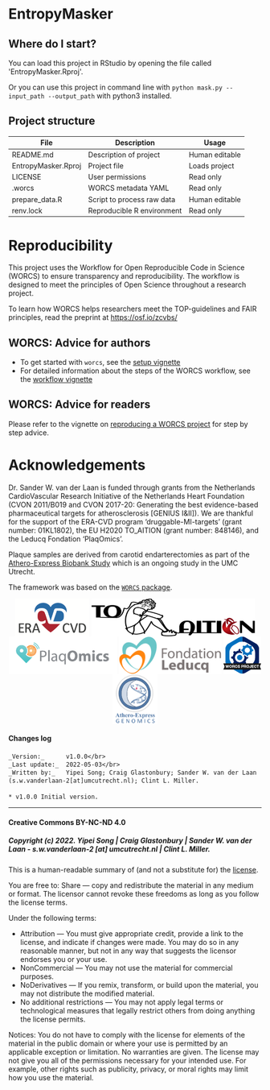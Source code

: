 # EntropyMasker

<!-- Please add a brief introduction to explain what the project is about    -->

## Where do I start?

You can load this project in RStudio by opening the file called 'EntropyMasker.Rproj'.

Or you can use this project in command line with `python mask.py --input_path --output_path` with python3 installed. 

## Project structure

<!--  You can add rows to this table, using "|" to separate columns.         -->
File                | Description                | Usage         
------------------- | -------------------------- | --------------
README.md           | Description of project     | Human editable
EntropyMasker.Rproj | Project file               | Loads project 
LICENSE             | User permissions           | Read only     
.worcs              | WORCS metadata YAML        | Read only     
prepare_data.R      | Script to process raw data | Human editable
renv.lock           | Reproducible R environment | Read only     

<!--  You can consider adding the following to this file:                    -->
<!--  * A citation reference for your project                                -->
<!--  * Contact information for questions/comments                           -->
<!--  * How people can offer to contribute to the project                    -->
<!--  * A contributor code of conduct, https://www.contributor-covenant.org/ -->

# Reproducibility

This project uses the Workflow for Open Reproducible Code in Science (WORCS) to
ensure transparency and reproducibility. The workflow is designed to meet the
principles of Open Science throughout a research project. 

To learn how WORCS helps researchers meet the TOP-guidelines and FAIR principles,
read the preprint at https://osf.io/zcvbs/

## WORCS: Advice for authors

* To get started with `worcs`, see the [setup vignette](https://cjvanlissa.github.io/worcs/articles/setup.html)
* For detailed information about the steps of the WORCS workflow, see the [workflow vignette](https://cjvanlissa.github.io/worcs/articles/workflow.html)

## WORCS: Advice for readers

Please refer to the vignette on [reproducing a WORCS project]() for step by step advice.
<!-- If your project deviates from the steps outlined in the vignette on     -->
<!-- reproducing a WORCS project, please provide your own advice for         -->
<!-- readers here.                                                           -->


# Acknowledgements

Dr. Sander W. van der Laan is funded through grants from the Netherlands CardioVascular Research Initiative of the Netherlands Heart Foundation (CVON 2011/B019 and CVON 2017-20: Generating the best evidence-based pharmaceutical targets for atherosclerosis [GENIUS I&II]). We are thankful for the support of the ERA-CVD program ‘druggable-MI-targets’ (grant number: 01KL1802), the EU H2020 TO_AITION (grant number: 848146), and the Leducq Fondation ‘PlaqOmics’.

Plaque samples are derived from carotid endarterectomies as part of the [Athero-Express Biobank Study](http:www/atheroexpress.nl) which is an ongoing study in the UMC Utrecht.

The framework was based on the [`WORCS` package](https://osf.io/zcvbs/).

<center>
<a href='https://www.era-cvd.eu'><img src='images/ERA_CVD_Logo_CMYK.png' align="center" height="75" /></a> <a href='https://www.to-aition.eu'><img src='images/to_aition.png' align="center" height="75" /></a> 
<a href='https://www.plaqomics.com'><img src='images/leducq-logo-large.png' align="center" height="75" /></a> <a href='https://www.fondationleducq.org'><img src='images/leducq-logo-small.png' align="center" height="75" /></a> 
<a href='https://osf.io/zcvbs/'><img src='images/worcs_icon.png' align="center" height="75" /></a> <a href='https://www.atheroexpress.nl'><img src='images/AE_Genomics_2010.png' align="center" height="100" /></a>
</center>

#### Changes log
    
    _Version:_      v1.0.0</br>
    _Last update:_  2022-05-03</br>
    _Written by:_   Yipei Song; Craig Glastonbury; Sander W. van der Laan (s.w.vanderlaan-2[at]umcutrecht.nl); Clint L. Miller.
        
    * v1.0.0 Initial version.  

--------------

#### Creative Commons BY-NC-ND 4.0
##### Copyright (c) 2022. Yipei Song | Craig Glastonbury | Sander W. van der Laan - s.w.vanderlaan-2 [at] umcutrecht.nl | Clint L. Miller.

This is a human-readable summary of (and not a substitute for) the [license](LICENSE). 

You are free to: 
Share — copy and redistribute the material in any medium or format. The licensor cannot revoke these freedoms as long as you follow the license terms.

Under the following terms: 
- Attribution — You must give appropriate credit, provide a link to the license, and indicate if changes were made. You may do so in any reasonable manner, but not in any way that suggests the licensor endorses you or your use. 
- NonCommercial — You may not use the material for commercial purposes. 
- NoDerivatives — If you remix, transform, or build upon the material, you may not distribute the modified material. 
- No additional restrictions — You may not apply legal terms or technological measures that legally restrict others from doing anything the license permits.

Notices: 
You do not have to comply with the license for elements of the material in the public domain or where your use is permitted by an applicable exception or limitation.
No warranties are given. The license may not give you all of the permissions necessary for your intended use. For example, other rights such as publicity, privacy, or moral rights may limit how you use the material.
